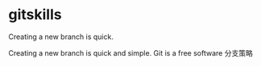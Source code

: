 # gitskills
Creating a new branch is quick.
 
Creating a new branch is quick and simple.
Git is a free software
分支策略